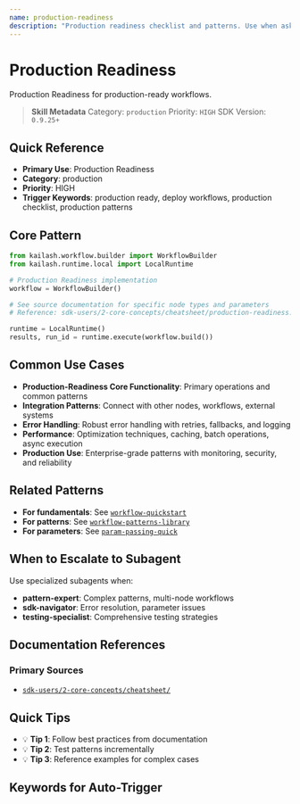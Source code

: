 ```yaml
---
name: production-readiness
description: "Production readiness checklist and patterns. Use when asking 'production ready', 'deploy workflows', 'production checklist', 'production patterns', or 'deployment readiness'."
---
```


# Production Readiness

Production Readiness for production-ready workflows.

> **Skill Metadata**
> Category: `production`
> Priority: `HIGH`
> SDK Version: `0.9.25+`

## Quick Reference

- **Primary Use**: Production Readiness
- **Category**: production
- **Priority**: HIGH
- **Trigger Keywords**: production ready, deploy workflows, production checklist, production patterns

## Core Pattern

```python
from kailash.workflow.builder import WorkflowBuilder
from kailash.runtime.local import LocalRuntime

# Production Readiness implementation
workflow = WorkflowBuilder()

# See source documentation for specific node types and parameters
# Reference: sdk-users/2-core-concepts/cheatsheet/production-readiness.md

runtime = LocalRuntime()
results, run_id = runtime.execute(workflow.build())
```


## Common Use Cases

- **Production-Readiness Core Functionality**: Primary operations and common patterns
- **Integration Patterns**: Connect with other nodes, workflows, external systems
- **Error Handling**: Robust error handling with retries, fallbacks, and logging
- **Performance**: Optimization techniques, caching, batch operations, async execution
- **Production Use**: Enterprise-grade patterns with monitoring, security, and reliability

## Related Patterns

- **For fundamentals**: See [`workflow-quickstart`](#)
- **For patterns**: See [`workflow-patterns-library`](#)
- **For parameters**: See [`param-passing-quick`](#)

## When to Escalate to Subagent

Use specialized subagents when:
- **pattern-expert**: Complex patterns, multi-node workflows
- **sdk-navigator**: Error resolution, parameter issues
- **testing-specialist**: Comprehensive testing strategies

## Documentation References

### Primary Sources
- [`sdk-users/2-core-concepts/cheatsheet/`](../../../sdk-users/2-core-concepts/cheatsheet/)

## Quick Tips

- 💡 **Tip 1**: Follow best practices from documentation
- 💡 **Tip 2**: Test patterns incrementally
- 💡 **Tip 3**: Reference examples for complex cases

## Keywords for Auto-Trigger

<!-- Trigger Keywords: production ready, deploy workflows, production checklist, production patterns -->
